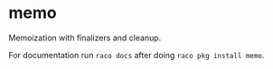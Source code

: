 memo
=====
Memoization with finalizers and cleanup.

For documentation run `raco docs` after doing `raco pkg install memo`.
